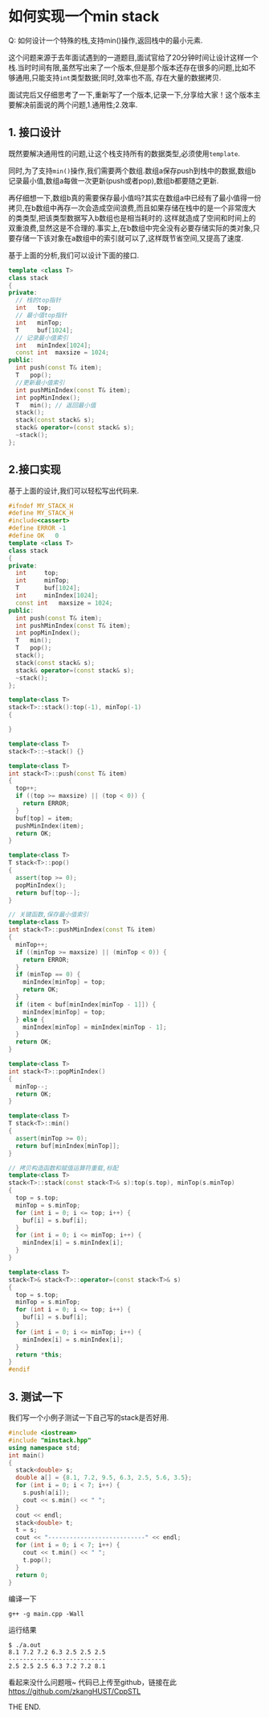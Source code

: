 # 如何实现一个min stack
Q: 如何设计一个特殊的栈,支持min()操作,返回栈中的最小元素.

这个问题来源于去年面试遇到的一道题目,面试官给了20分钟时间让设计这样一个栈.当时时间有限,虽然写出来了一个版本,但是那个版本还存在很多的问题,比如不够通用,只能支持`int`类型数据;同时,效率也不高, 存在大量的数据拷贝.

面试完后又仔细思考了一下,重新写了一个版本,记录一下,分享给大家！这个版本主要解决前面说的两个问题,1.通用性;2.效率.

## 1. 接口设计

既然要解决通用性的问题,让这个栈支持所有的数据类型,必须使用`template`.

同时,为了支持`min()`操作,我们需要两个数组.数组a保存push到栈中的数据,数组b记录最小值,数组a每做一次更新(push或者pop),数组b都要随之更新.

再仔细想一下,数组b真的需要保存最小值吗?其实在数组a中已经有了最小值得一份拷贝,在b数组中再存一次会造成空间浪费,而且如果存储在栈中的是一个非常庞大的类类型,把该类型数据写入b数组也是相当耗时的.这样就造成了空间和时间上的双重浪费,显然这是不合理的.事实上,在b数组中完全没有必要存储实际的类对象,只要存储一下该对象在a数组中的索引就可以了,这样既节省空间,又提高了速度.

基于上面的分析,我们可以设计下面的接口.

```c++
template <class T>
class stack
{
private:
  // 栈的top指针
  int   top;           
  // 最小值top指针
  int   minTop;        
  T     buf[1024]; 
  // 记录最小值索引             
  int   minIndex[1024];
  const int  maxsize = 1024;
public:
  int push(const T& item);
  T   pop();
  //更新最小值索引
  int pushMinIndex(const T& item);
  int popMinIndex();
  T   min(); // 返回最小值
  stack();
  stack(const stack& s);
  stack& operator=(const stack& s);
  ~stack();
};
```

## 2.接口实现

基于上面的设计,我们可以轻松写出代码来.
```C++
#ifndef MY_STACK_H
#define MY_STACK_H
#include<cassert>
#define ERROR -1
#define OK   0
template <class T>
class stack
{
private:
  int     top;
  int     minTop;
  T       buf[1024];
  int     minIndex[1024];
  const int   maxsize = 1024;
public:
  int push(const T& item);
  int pushMinIndex(const T& item);
  int popMinIndex();
  T   min();
  T   pop();
  stack();
  stack(const stack& s);
  stack& operator=(const stack& s);
  ~stack();
};

template<class T>
stack<T>::stack():top(-1), minTop(-1) 
{

}

template<class T>
stack<T>::~stack() {}

template<class T>
int stack<T>::push(const T& item)
{
  top++;
  if ((top >= maxsize) || (top < 0)) {
    return ERROR;
  }
  buf[top] = item;
  pushMinIndex(item);
  return OK;
}

template<class T>
T stack<T>::pop() 
{
  assert(top >= 0);
  popMinIndex();
  return buf[top--];
}

// 关键函数,保存最小值索引
template<class T> 
int stack<T>::pushMinIndex(const T& item)
{
  minTop++;
  if ((minTop >= maxsize) || (minTop < 0)) {
    return ERROR;
  }
  if (minTop == 0) {
    minIndex[minTop] = top;
    return OK;
  }
  if (item < buf[minIndex[minTop - 1]]) {
    minIndex[minTop] = top;
  } else {
    minIndex[minTop] = minIndex[minTop - 1];
  }
  return OK;
}

template<class T>
int stack<T>::popMinIndex()
{
  minTop--;
  return OK;
}

template<class T>
T stack<T>::min()
{
  assert(minTop >= 0);
  return buf[minIndex[minTop]];
}

// 拷贝构造函数和赋值运算符重载,标配
template<class T>
stack<T>::stack(const stack<T>& s):top(s.top), minTop(s.minTop)
{
  top = s.top;
  minTop = s.minTop;
  for (int i = 0; i <= top; i++) {
    buf[i] = s.buf[i];
  }
  for (int i = 0; i <= minTop; i++) {
    minIndex[i] = s.minIndex[i];
  }
}

template<class T>
stack<T>& stack<T>::operator=(const stack<T>& s)
{
  top = s.top;
  minTop = s.minTop;
  for (int i = 0; i <= top; i++) {
    buf[i] = s.buf[i];
  }
  for (int i = 0; i <= minTop; i++) {
    minIndex[i] = s.minIndex[i];
  }
  return *this;
}
#endif
```

## 3. 测试一下

我们写一个小例子测试一下自己写的stack是否好用.

```C++
#include <iostream>
#include "minstack.hpp"
using namespace std;
int main()
{
  stack<double> s;
  double a[] = {8.1, 7.2, 9.5, 6.3, 2.5, 5.6, 3.5};
  for (int i = 0; i < 7; i++) {
    s.push(a[i]);
    cout << s.min() << " ";
  }
  cout << endl;
  stack<double> t;
  t = s;
  cout << "---------------------------" << endl;
  for (int i = 0; i < 7; i++) {
    cout << t.min() << " ";
    t.pop();
  }
  return 0;
}
```
编译一下
```
g++ -g main.cpp -Wall
```
运行结果
```
$ ./a.out
8.1 7.2 7.2 6.3 2.5 2.5 2.5
---------------------------
2.5 2.5 2.5 6.3 7.2 7.2 8.1
```
看起来没什么问题哦~
代码已上传至github，链接在此
https://github.com/zkangHUST/CppSTL

THE END.

